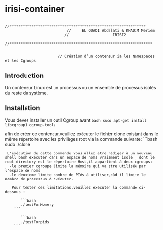 # irisi-container


                       //**************************************************************
                                //     EL OUADI Abdelati & KHADIM Meriem
                               //                    IRISI2
                      //*****************************************************************
                      
   
                            // Création d’un conteneur ia les Namespaces et les Cgroups
## Introduction
  Un conteneur Linux est un processus ou un ensemble de processus isolés du reste du système.
  
  
 ## Installation
 Vous devez installer un outil Cgroup avant
     ```bash
    sudo apt-get install libcgroup1 cgroup-tools
     ```
 
afin de créer ce conteneur,veuillez exécuter le fichier clone existant dans le même répertoire avec les privilèges root via la commande suivante: 
       ```bash
    sudo ./clone
```
 L'exécution de cette commande vous allez etre rédiger à un nouveau shell bash exécuter dans un espace de noms vraiement isolé , dont le root directory est le répertoire Host,il appartient à deux cgroups:
  -le premier cgroupe limite la mémoire qui va etre utilisée par l'espace de noms
  -le deuxieme limite nombre de PIds à utiliser,càd il limite le nombre de processus à exécuter.
  
   Pour tester ces limitations,veuillez exécuter la commande ci-dessous :
   
       ```bash
       ./testForMomery
    ```
   
       ```bash
       ./testForpids
    ```
    
